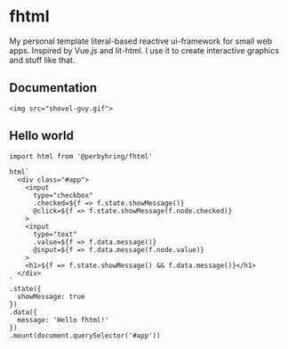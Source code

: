 # fhtml
My personal template literal-based reactive ui-framework for small web apps. Inspired by Vue.js and lit-html.
I use it to create interactive graphics and stuff like that.

## Documentation
`<img src="shovel-guy.gif">`

## Hello world
```
import html from '@perbyhring/fhtml'

html`
  <div class="#app">
    <input
      type="checkbox"
      .checked=${f => f.state.showMessage()}
      @click=${f => f.state.showMessage(f.node.checked)}
    >
    <input
      type="text"
      .value=${f => f.data.message()}
      @input=${f => f.data.message(f.node.value)}
    >
    <h1>${f => f.state.showMessage() && f.data.message()}</h1>
  </div>
`
.state({
  showMessage: true
})
.data({
  message: 'Hello fhtml!'
})
.mount(document.querySelector('#app'))
```